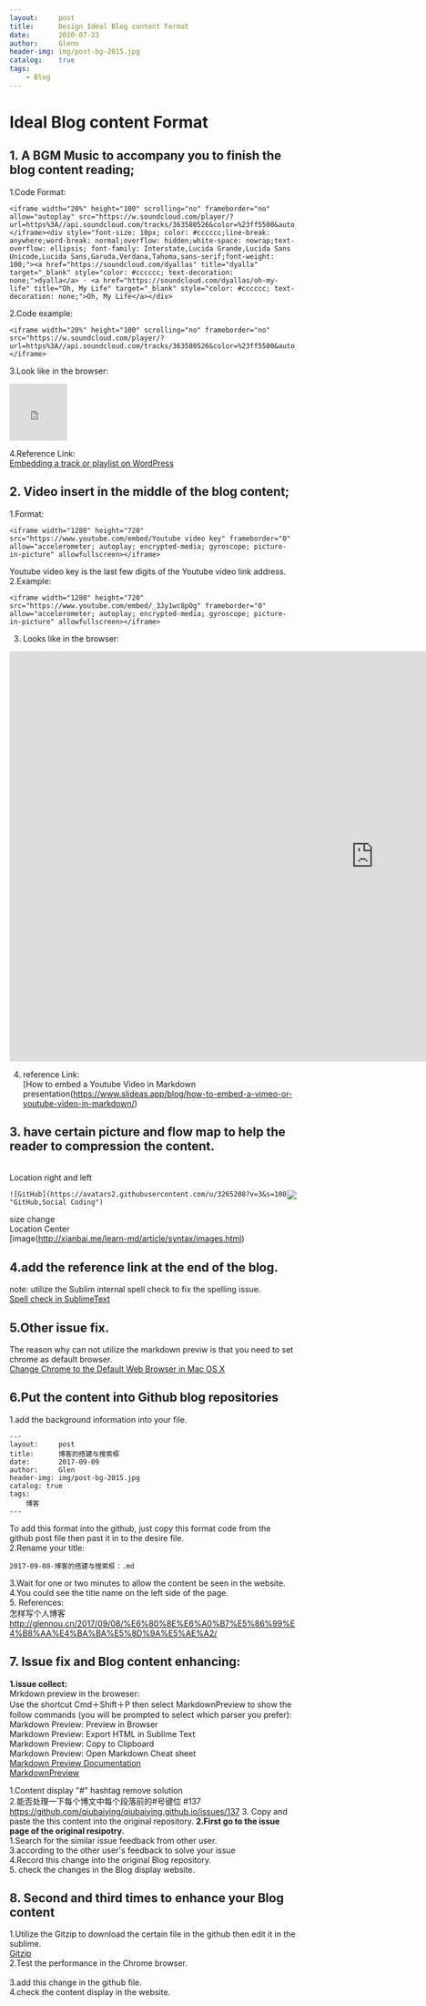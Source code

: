 ```yaml
---
layout:     post                    
title:      Design Ideal Blog content Format
date:       2020-07-23             
author:     Glenn                     
header-img: img/post-bg-2015.jpg  
catalog:    true                      
tags:                              
    - Blog
---
```

# Ideal Blog content Format 

## 1. A BGM Music to accompany you to finish the blog content reading;
1.Code Format:

```
<iframe width="20%" height="100" scrolling="no" frameborder="no" allow="autoplay" src="https://w.soundcloud.com/player/?url=https%3A//api.soundcloud.com/tracks/363580526&color=%23ff5500&auto_play=false&hide_related=false&show_comments=true&show_user=true&show_reposts=false&show_teaser=true&visual=true"></iframe><div style="font-size: 10px; color: #cccccc;line-break: anywhere;word-break: normal;overflow: hidden;white-space: nowrap;text-overflow: ellipsis; font-family: Interstate,Lucida Grande,Lucida Sans Unicode,Lucida Sans,Garuda,Verdana,Tahoma,sans-serif;font-weight: 100;"><a href="https://soundcloud.com/dyallas" title="dyalla" target="_blank" style="color: #cccccc; text-decoration: none;">dyalla</a> · <a href="https://soundcloud.com/dyallas/oh-my-life" title="Oh, My Life" target="_blank" style="color: #cccccc; text-decoration: none;">Oh, My Life</a></div>
```
2.Code example:

```
<iframe width="20%" height="100" scrolling="no" frameborder="no" src="https://w.soundcloud.com/player/?url=https%3A//api.soundcloud.com/tracks/363580526&color=%23ff5500&auto_play=false&hide_related=false&show_comments=true&show_user=true&show_reposts=false&show_teaser=true&visual=true"></iframe>
```
3.Look like in the browser:

<iframe width="20%" height="100" scrolling="no" frameborder="no" src="https://w.soundcloud.com/player/?url=https%3A//api.soundcloud.com/tracks/363580526&color=%23ff5500&auto_play=false&hide_related=false&show_comments=true&show_user=true&show_reposts=false&show_teaser=true&visual=true"></iframe>

4.Reference Link:  
[Embedding a track or playlist on WordPress](https://help.soundcloud.com/hc/en-us/articles/115003565128-Embedding-a-track-or-playlist-on-WordPress)  
## 2. Video insert in the middle of the blog content;  
1.Format:
```
<iframe width="1280" height="720" src="https://www.youtube.com/embed/Youtube video key" frameborder="0" allow="accelerometer; autoplay; encrypted-media; gyroscope; picture-in-picture" allowfullscreen></iframe>
```
Youtube video key is the last few digits of the Youtube video link address.   
2.Example:
```
<iframe width="1280" height="720" src="https://www.youtube.com/embed/_3Jy1wc8pOg" frameborder="0" allow="accelerometer; autoplay; encrypted-media; gyroscope; picture-in-picture" allowfullscreen></iframe>
```
3. Looks like in the browser:
<iframe width="1280" height="720" src="https://www.youtube.com/embed/_3Jy1wc8pOg" frameborder="0" allow="accelerometer; autoplay; encrypted-media; gyroscope; picture-in-picture" allowfullscreen></iframe>

4. reference Link:  
[How to embed a Youtube Video in Markdown presentation(https://www.slideas.app/blog/how-to-embed-a-vimeo-or-youtube-video-in-markdown/)     
## 3. have certain picture and flow map to help the reader to compression the content.

<br>Location right and left

<img style="float: right;" src="https://avatars2.githubusercontent.com/u/3265208?v=3&s=100">

```
![GitHub](https://avatars2.githubusercontent.com/u/3265208?v=3&s=100 "GitHub,Social Coding")
```
size change    
Location Center  
[image(http://xianbai.me/learn-md/article/syntax/images.html)  
## 4.add the reference link at the end of the blog.
note: utilize the Sublim internal spell check to fix the spelling issue.  
[Spell check in SublimeText](https://jj09.net/spell-check-in-sublimetext/#:~:text=Today%2C%20I%20found%20out%20that,you%20can%20correct%20the%20misspellings.)  
## 5.Other issue fix.
The reason why  can not utilize the markdown previw is that you need to set chrome as default browser.  
[Change Chrome to the Default Web Browser in Mac OS X](https://osxdaily.com/2011/02/23/change-chrome-to-the-default-web-browser/)   

## 6.Put the content into Github blog repositories
1.add the background information into your file.
```
---
layout:     post                    
title:      博客的搭建与搜索框
date:       2017-09-09             
author:     Glen                     
header-img: img/post-bg-2015.jpg  
catalog: true                      
tags:                              
    博客
---
```
To add this format into the github, just copy this format code from the github post file then past it in to the desire file.
<br>2.Rename your title:
```
2017-09-08-博客的搭建与搜索框：.md
```
3.Wait for one or two minutes to allow the content be seen in the website. 
<br>4.You could see the title name on the left side of the page. 
<br>5. References:
<br>怎样写个人博客
http://glennou.cn/2017/09/08/%E6%80%8E%E6%A0%B7%E5%86%99%E4%B8%AA%E4%BA%BA%E5%8D%9A%E5%AE%A2/


## 7. Issue fix and Blog content enhancing:
**1.issue collect:**  
Mrkdown preview in the broweser:  
Use the shortcut Cmd＋Shift＋P then select MarkdownPreview to show the follow commands (you will be prompted to select which parser you prefer):  
Markdown Preview: Preview in Browser  
Markdown Preview: Export HTML in Sublime Text  
Markdown Preview: Copy to Clipboard  
Markdown Preview: Open Markdown Cheat sheet  
[Markdown Preview Documentation](https://facelessuser.github.io/MarkdownPreview/usage/)  
[Markdown​Preview](https://packagecontrol.io/packages/MarkdownPreview) 

1.Content display "#" hashtag remove solution  
2.能否处理一下每个博文中每个段落前的#号键位 #137
https://github.com/qiubaiying/qiubaiying.github.io/issues/137
3. Copy and paste the this content into the original repository.
**2.First go to the issue page of the original resipotry.**
<br>1.Search for the similar issue feedback from other user.
<br>3.according to the other user's feedback to solve your issue
<br>4.Record this change into the original Blog repository.
<br>5. check the changes in the Blog display website.
## 8. Second and third times to enhance your Blog content 
1.Utilize the Gitzip to download the certain file in the github then edit it in the sublime.  
[Gitzip](http://kinolien.github.io/gitzip/)  
2.Test the performance in the Chrome browser.<br>      
3.add this change in the github file.  
4.check the content display in the website.  
